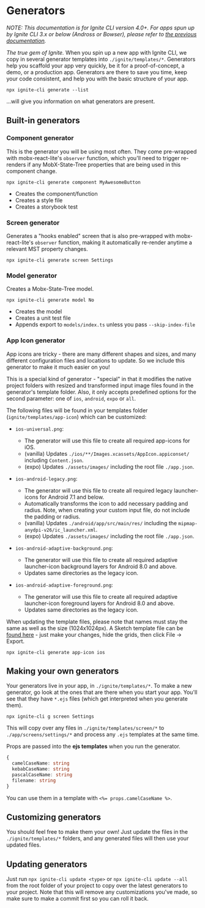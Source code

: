 # Generators

_NOTE: This documentation is for Ignite CLI version 4.0+. For apps spun up by Ignite CLI 3.x or below (Andross or Bowser), please refer to [the previous documentation](https://github.com/infinitered/ignite/tree/2dd42a5957ff18211c9edd7524b6af5f4231baf6/docs)._

_The true gem of Ignite._ When you spin up a new app with Ignite CLI, we copy in several generator templates into `./ignite/templates/*`. Generators help you scaffold your app very quickly, be it for a proof-of-concept, a demo, or a production app. Generators are there to save you time, keep your code consistent, and help you with the basic structure of your app.

```
npx ignite-cli generate --list
```

...will give you information on what generators are present.

## Built-in generators

### Component generator

This is the generator you will be using most often. They come pre-wrapped with mobx-react-lite's `observer` function, which you'll need to trigger re-renders if any MobX-State-Tree properties that are being used in this component change.

```
npx ignite-cli generate component MyAwesomeButton
```

- Creates the component/function
- Creates a style file
- Creates a storybook test

### Screen generator

Generates a "hooks enabled" screen that is also pre-wrapped with mobx-react-lite's `observer` function, making it automatically re-render anytime a relevant MST property changes.

```
npx ignite-cli generate screen Settings
```

### Model generator

Creates a Mobx-State-Tree model.

```
npx ignite-cli generate model No
```

- Creates the model
- Creates a unit test file
- Appends export to `models/index.ts` unless you pass `--skip-index-file`

### App Icon generator

App icons are tricky - there are many different shapes and sizes, and many different configuration files and locations to update. So we include this generator to make it much easier on you!

This is a special kind of generator - "special" in that it modifies the native project folders with resized and transformed input image files found in the generator's template folder. Also, it only accepts predefined options for the second parameter: one of `ios`, `android`, `expo` or `all`.

The following files will be found in your templates folder (`ignite/templates/app-icon`) which can be customized:

- `ios-universal.png`:

  - The generator will use this file to create all required app-icons for iOS.
  - (vanilla) Updates `./ios/**/Images.xcassets/AppIcon.appiconset/` including `Content.json`.
  - (expo) Updates `./assets/images/` including the root file `./app.json`.

- `ios-android-legacy.png`:

  - The generator will use this file to create all required legacy launcher-icons for Android 7.1 and below.
  - Automatically transforms the icon to add necessary padding and radius. Note, when creating your custom input file, do not include the padding or radius.
  - (vanilla) Updates `./android/app/src/main/res/` including the `mipmap-anydpi-v26/ic_launcher.xml`.
  - (expo) Updates `./assets/images/` including the root file `./app.json`.

- `ios-android-adaptive-background.png`:

  - The generator will use this file to create all required adaptive launcher-icon background layers for Android 8.0 and above.
  - Updates same directories as the legacy icon.

- `ios-android-adaptive-foreground.png`:

  - The generator will use this file to create all required adaptive launcher-icon foreground layers for Android 8.0 and above.
  - Updates same directories as the legacy icon.

When updating the template files, please note that names must stay the same as well as the size (1024x1024px). A Sketch template file can be [found here](https://github.com/infinitered/ignite/files/8576614/ignite-app-icon-template.zip) - just make your changes, hide the grids, then click File -> Export.

```
npx ignite-cli generate app-icon ios
```

## Making your own generators

Your generators live in your app, in `./ignite/templates/*`. To make a new generator, go look at the ones that are there when you start your app. You'll see that they have `*.ejs` files (which get interpreted when you generate them).

```
npx ignite-cli g screen Settings
```

This will copy over any files in `./ignite/templates/screen/*` to `./app/screens/settings/*` and process any `.ejs` templates at the same time.

Props are passed into the **ejs templates** when you run the generator.

```ts
{
  camelCaseName: string
  kebabCaseName: string
  pascalCaseName: string
  filename: string
}
```

You can use them in a template with `<%= props.camelCaseName %>`.

## Customizing generators

You should feel free to make them your own! Just update the files in the `./ignite/templates/*` folders, and any generated files will then use your updated files.

## Updating generators

Just run `npx ignite-cli update <type>` or `npx ignite-cli update --all` from the root folder of your project to copy over the latest generators to your project. Note that this will remove any customizations you've made, so make sure to make a commit first so you can roll it back.
